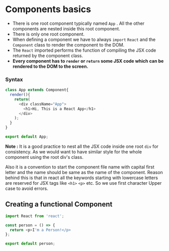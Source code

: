 # Components basics

- There is one root component typically named `App` . All the other components are nested inside this root component.
- There is only one root component.
- When defining a component we have to always `import` `React` and the `Component` class to render the component to the DOM.
- The `React` imported performs the function of compiling the JSX code returned by the component class.
- **Every component has to `render` or `return` some JSX code which can be rendered to the DOM to the screen.**


### Syntax

```javascript
class App extends Component{
  render(){
    return(
      <div className="App">
        <h1>Hi, This is a React App</h1>
      </div>
    );
  } 
}

export default App;
```

**Note :** It is a good practice to nest all the JSX code inside one root `div` for consistency. As we would want to have similar style for the whole component using the root div's class.  

Also it is a convention to start the component file name with capital first letter and the name should be same as the name of the component. Reason behind this is that in react all the keywords starting with lowercase letters are reserved for JSX tags like `<h1>` `<p>` etc. So we use first character Upper case to avoid errors.

## Creating a functional Component

```javascript
import React from 'react';

const person = () => {
  return <p>I'm a Person!</p>
};

export default person;
```
